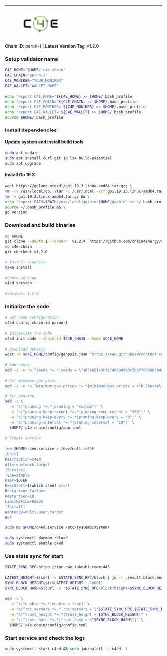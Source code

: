 ---
<figure><img src="https://github.com/takeshi-val/Logo/raw/main/chain4energy.png" width="150" alt=""><figcaption></figcaption></figure>

**Chain ID**: perun-1 | **Latest Version Tag**: v1.2.0 

### Setup validator name

```bash
C4E_HOME="$HOME/.c4e-chain"
C4E_CHAIN="perun-1"
C4E_MONIKER="YOUR_MONIKER"
C4E_WALLET="WALLET_NAME"

echo 'export C4E_HOME='${C4E_HOME} >> $HOME/.bash_profile
echo 'export C4E_CHAIN='${C4E_CHAIN} >> $HOME/.bash_profile
echo 'export C4E_MONIKER='${C4E_MONIKER} >> $HOME/.bash_profile
echo 'export C4E_WALLET='${C4E_WALLET} >> $HOME/.bash_profile
source $HOME/.bash_profile
```

### Install dependencies

#### Update system and install build tools

```bash
sudo apt update
sudo apt install curl git jq lz4 build-essential
sudo apt upgrade
```

#### Install Go 19.3

```bash
wget https://golang.org/dl/go1.19.3.linux-amd64.tar.gz; \
rm -rv /usr/local/go; \tar -C /usr/local -xzf go1.19.13.linux-amd64.tar.gz && \
rm -v go1.19.3.linux-amd64.tar.gz && \
echo "export PATH=$PATH:/usr/local/go/bin:$HOME/go/bin" >> ~/.bash_profile && \
source ~/.bash_profile && \
go version
```

### Download and build binaries

```bash
cd $HOME
git clone --depth 1 --branch  v1.2.0  https://github.com/chain4energy/c4e-chain.git
cd c4e-chain
git checkout v1.2.0

# Install binaries
make install

#check version
c4ed version 

#version: 1.2.0


```
### Initialize the node

```bash
# Set node configuration
c4ed config chain-id perun-1

# Initialize the node
c4ed init node --chain-id $C4E_CHAIN --home $C4E_HOME

# Download genesis
wget -O $C4E_HOME/config/genesis.json "https://raw.githubusercontent.com/chain4energy/c4e-chains/main/perun-1/genesis.json"

# Add seeds
sed -i -e "s|^seeds *=.*|seeds = \"a85a651a3cf1746694560c5b6f76d566c04ca581@c4e-seed.takeshi.team:10256\"|" $HOME/.c4e-chain/config/config.toml

# Set minimum gas price
sed -i -e "s|^minimum-gas-prices *=.*|minimum-gas-prices = \"0.25uc4e\"|" $HOME/.c4e-chain/config/app.toml

# Set pruning
sed -i \
  -e 's|^pruning *=.*|pruning = "custom"|' \
  -e 's|^pruning-keep-recent *=.*|pruning-keep-recent = "100"|' \
  -e 's|^pruning-keep-every *=.*|pruning-keep-every = "0"|' \
  -e 's|^pruning-interval *=.*|pruning-interval = "19"|' \
  $HOME/.c4e-chain/config/app.toml

# Create service

tee $HOME/c4ed.service > /dev/null <<EOF
[Unit]
Description=c4ed
After=network.target
[Service]
Type=simple
User=$USER
ExecStart=$(which c4ed) start 
Restart=on-failure
RestartSec=10
LimitNOFILE=65535
[Install]
WantedBy=multi-user.target
EOF

sudo mv $HOME/c4ed.service /etc/systemd/system/

sudo systemctl daemon-reload
sudo systemctl enable c4ed
```


### Use state sync for start 

```bash
STATE_SYNC_RPC=https://rpc-c4e.takeshi.team:443

LATEST_HEIGHT=$(curl -s $STATE_SYNC_RPC/block | jq -r .result.block.header.height)
SYNC_BLOCK_HEIGHT=$(($LATEST_HEIGHT - 2000))
SYNC_BLOCK_HASH=$(curl -s "$STATE_SYNC_RPC/block?height=$SYNC_BLOCK_HEIGHT" | jq -r .result.block_id.hash)

sed -i \
  -e "s|^enable *=.*|enable = true|" \
  -e "s|^rpc_servers *=.*|rpc_servers = \"$STATE_SYNC_RPC,$STATE_SYNC_RPC\"|" \
  -e "s|^trust_height *=.*|trust_height = $SYNC_BLOCK_HEIGHT|" \
  -e "s|^trust_hash *=.*|trust_hash = \"$SYNC_BLOCK_HASH\"|" \
  $HOME/.c4e-chain/config/config.toml
```

### Start service and check the logs

```bash
sudo systemctl start c4ed && sudo journalctl -u c4ed -f 
```
